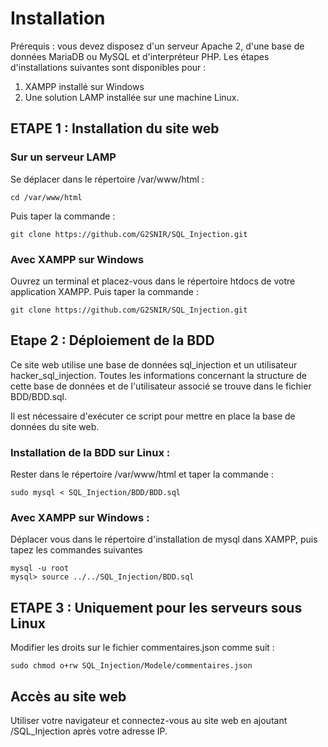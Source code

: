 # Installation

Prérequis : vous devez disposez d'un serveur Apache 2, d'une base de données MariaDB ou MySQL et d'interpréteur PHP. Les étapes d'installations suivantes sont disponibles pour :
1. XAMPP installé sur Windows
2. Une solution LAMP installée sur une machine Linux.

## ETAPE 1 : Installation du site web

### Sur un serveur LAMP

Se déplacer dans le répertoire /var/www/html :

    cd /var/www/html


Puis taper la commande :

    git clone https://github.com/G2SNIR/SQL_Injection.git

### Avec XAMPP sur Windows

Ouvrez un terminal et placez-vous dans le répertoire htdocs de votre application XAMPP. Puis taper la commande :

    git clone https://github.com/G2SNIR/SQL_Injection.git

## Etape 2 : Déploiement de la BDD

Ce site web utilise une base de données sql_injection et un utilisateur hacker_sql_injection. Toutes les informations concernant la structure de cette base de données et de l'utilisateur associé se trouve dans le fichier BDD/BDD.sql.

Il est nécessaire d'exécuter ce script pour mettre en place la base de données du site web.

### Installation de la BDD sur Linux :

Rester dans le répertoire /var/www/html et taper la commande :

    sudo mysql < SQL_Injection/BDD/BDD.sql

### Avec XAMPP sur Windows :

Déplacer vous dans le répertoire d'installation de mysql dans XAMPP, puis tapez les commandes suivantes

    mysql -u root
    mysql> source ../../SQL_Injection/BDD.sql

## ETAPE 3 : Uniquement pour les serveurs sous Linux

Modifier les droits sur le fichier commentaires.json comme suit :

    sudo chmod o+rw SQL_Injection/Modele/commentaires.json

## Accès au site web

Utiliser votre navigateur et connectez-vous au site web en ajoutant /SQL_Injection après votre adresse IP.

